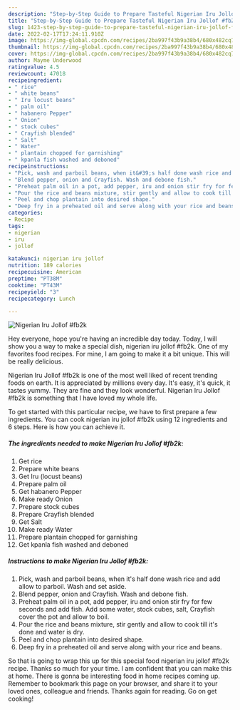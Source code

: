 ```yaml
---
description: "Step-by-Step Guide to Prepare Tasteful Nigerian Iru Jollof #fb2k"
title: "Step-by-Step Guide to Prepare Tasteful Nigerian Iru Jollof #fb2k"
slug: 1423-step-by-step-guide-to-prepare-tasteful-nigerian-iru-jollof-fb2k
date: 2022-02-17T17:24:11.910Z
image: https://img-global.cpcdn.com/recipes/2ba997f43b9a38b4/680x482cq70/nigerian-iru-jollof-fb2k-recipe-main-photo.jpg
thumbnail: https://img-global.cpcdn.com/recipes/2ba997f43b9a38b4/680x482cq70/nigerian-iru-jollof-fb2k-recipe-main-photo.jpg
cover: https://img-global.cpcdn.com/recipes/2ba997f43b9a38b4/680x482cq70/nigerian-iru-jollof-fb2k-recipe-main-photo.jpg
author: Mayme Underwood
ratingvalue: 4.5
reviewcount: 47018
recipeingredient:
- " rice"
- " white beans"
- " Iru locust beans"
- " palm oil"
- " habanero Pepper"
- " Onion"
- " stock cubes"
- " Crayfish blended"
- " Salt"
- " Water"
- " plantain chopped for garnishing"
- " kpanla fish washed and deboned"
recipeinstructions:
- "Pick, wash and parboil beans, when it&#39;s half done wash rice and add allow to parboil. Wash and set aside."
- "Blend pepper, onion and Crayfish. Wash and debone fish."
- "Preheat palm oil in a pot, add pepper, iru and onion stir fry for few seconds and add fish. Add some water, stock cubes, salt, Crayfish cover the pot and allow to boil."
- "Pour the rice and beans mixture, stir gently and allow to cook till it&#39;s done and water is dry."
- "Peel and chop plantain into desired shape."
- "Deep fry in a preheated oil and serve along with your rice and beans."
categories:
- Recipe
tags:
- nigerian
- iru
- jollof

katakunci: nigerian iru jollof 
nutrition: 189 calories
recipecuisine: American
preptime: "PT38M"
cooktime: "PT43M"
recipeyield: "3"
recipecategory: Lunch

---
```



![Nigerian Iru Jollof #fb2k](https://img-global.cpcdn.com/recipes/2ba997f43b9a38b4/680x482cq70/nigerian-iru-jollof-fb2k-recipe-main-photo.jpg)

Hey everyone, hope you're having an incredible day today. Today, I will show you a way to make a special dish, nigerian iru jollof #fb2k. One of my favorites food recipes. For mine, I am going to make it a bit unique. This will be really delicious.

Nigerian Iru Jollof #fb2k is one of the most well liked of recent trending foods on earth. It is appreciated by millions every day. It's easy, it's quick, it tastes yummy. They are fine and they look wonderful. Nigerian Iru Jollof #fb2k is something that I have loved my whole life.




To get started with this particular recipe, we have to first prepare a few ingredients. You can cook nigerian iru jollof #fb2k using 12 ingredients and 6 steps. Here is how you can achieve it.

<!--inarticleads1-->

##### The ingredients needed to make Nigerian Iru Jollof #fb2k:

1. Get  rice
1. Prepare  white beans
1. Get  Iru (locust beans)
1. Prepare  palm oil
1. Get  habanero Pepper
1. Make ready  Onion
1. Prepare  stock cubes
1. Prepare  Crayfish blended
1. Get  Salt
1. Make ready  Water
1. Prepare  plantain chopped for garnishing
1. Get  kpanla fish washed and deboned




<!--inarticleads2-->

##### Instructions to make Nigerian Iru Jollof #fb2k:

1. Pick, wash and parboil beans, when it&#39;s half done wash rice and add allow to parboil. Wash and set aside.
1. Blend pepper, onion and Crayfish. Wash and debone fish.
1. Preheat palm oil in a pot, add pepper, iru and onion stir fry for few seconds and add fish. Add some water, stock cubes, salt, Crayfish cover the pot and allow to boil.
1. Pour the rice and beans mixture, stir gently and allow to cook till it&#39;s done and water is dry.
1. Peel and chop plantain into desired shape.
1. Deep fry in a preheated oil and serve along with your rice and beans.




So that is going to wrap this up for this special food nigerian iru jollof #fb2k recipe. Thanks so much for your time. I am confident that you can make this at home. There is gonna be interesting food in home recipes coming up. Remember to bookmark this page on your browser, and share it to your loved ones, colleague and friends. Thanks again for reading. Go on get cooking!
